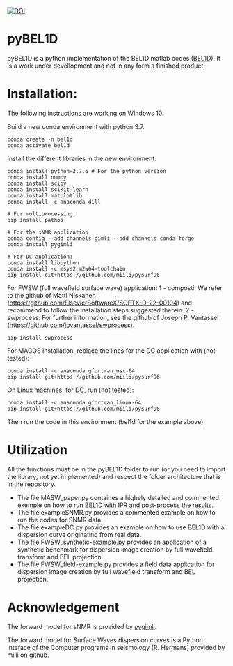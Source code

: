 [![DOI](https://zenodo.org/badge/257513869.svg)](https://zenodo.org/badge/latestdoi/257513869)
# pyBEL1D
pyBEL1D is a python implementation of the BEL1D matlab codes ([BEL1D](https://github.com/hadrienmichel/BEL1D)). It is a work under devellopment and not in any form a finished product. 

# Installation:
The following instructions are working on Windows 10. 

Build a new conda environment with python 3.7.
```
conda create -n bel1d
conda activate bel1d
```
Install the different libraries in the new environment:
```
conda install python=3.7.6 # For the python version
conda install numpy
conda install scipy
conda install scikit-learn
conda install matplotlib
conda install -c anaconda dill

# For multiprocessing:
pip install pathos

# For the sNMR application
conda config --add channels gimli --add channels conda-forge
conda install pygimli

# For DC application:
conda install libpython
conda install -c msys2 m2w64-toolchain
pip install git+https://github.com/miili/pysurf96

```
For FWSW (full wavefield surface wave) application:
1 - composti:
We refer to the github of Matti Niskanen (https://github.com/ElsevierSoftwareX/SOFTX-D-22-00104)
and recommend to follow the installation steps suggested therein.
2 - swprocess:
For further information, see the github of Joseph P. Vantassel (https://github.com/jpvantassel/swprocess). 
```
pip install swprocess
```

For MACOS installation, replace the lines for the DC application with (not tested):
```
conda install -c anaconda gfortran_osx-64
pip install git+https://github.com/miili/pysurf96
```

On Linux machines, for DC, run (not tested):
```
conda install -c anaconda gfortran_linux-64
pip install git+https://github.com/miili/pysurf96
```

Then run the code in this environment (bel1d for the example above).

# Utilization
All the functions must be in the pyBEL1D folder to run (or you need to import the library, not yet implemented) and respect the folder architecture that is in the repository.

- The file MASW_paper.py containes a highely detailed and commented exemple on how to run BEL1D with IPR and post-process the results.
- The file exampleSNMR.py provides a commented example on how to run the codes for SNMR data.
- The file exampleDC.py provides an example on how to use BEL1D with a dispersion curve originating from real data.
- The file FWSW_synthetic-example.py provides an application of a synthetic benchmark for dispersion image creation by full wavefield transform and BEL projection.
- The file FWSW_field-example.py provides a field data application for dispersion image creation by full wavefield transform and BEL projection.

# Acknowledgement
The forward model for sNMR is provided by [pygimli](https://www.pygimli.org).

The forward model for Surface Waves dispersion curves is a Python inteface of the Computer programs in seismology (R. Hermans) provided by miili on [github](https://github.com/miili/pysurf96).
